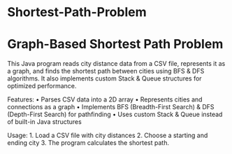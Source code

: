 # Shortest-Path-Problem
# Graph-Based Shortest Path Problem 

This Java program reads city distance data from a CSV file, represents it as a graph, and finds the shortest path between cities using BFS & DFS algorithms. It also implements custom Stack & Queue structures for optimized performance.

Features:
	•	Parses CSV data into a 2D array
	•	Represents cities and connections as a graph
	•	Implements BFS (Breadth-First Search) & DFS (Depth-First Search) for pathfinding
	•	Uses custom Stack & Queue instead of built-in Java structures

Usage:
	1.	Load a CSV file with city distances
	2.	Choose a starting and ending city
	3.	The program calculates the shortest path.
